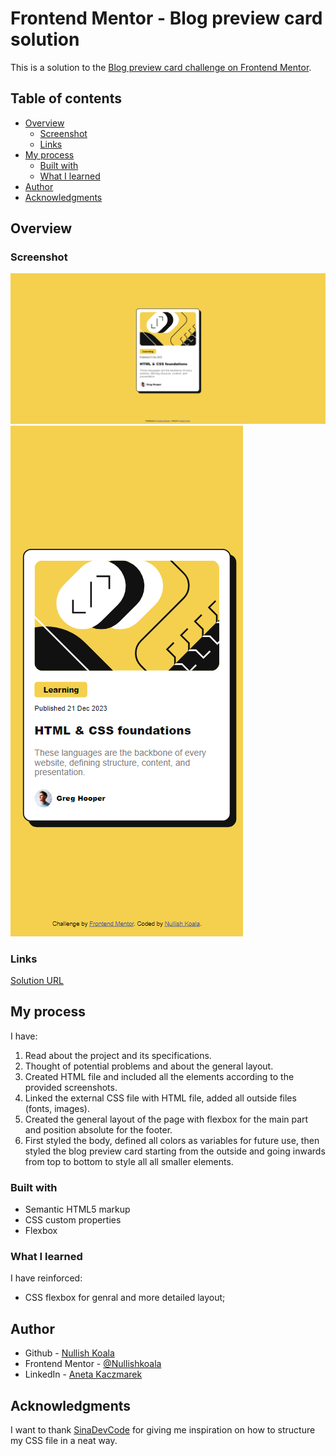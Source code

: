 # Frontend Mentor - Blog preview card solution

This is a solution to the [Blog preview card challenge on Frontend Mentor](https://www.frontendmentor.io/challenges/blog-preview-card-ckPaj01IcS).

## Table of contents

- [Overview](#overview)
  - [Screenshot](#screenshot)
  - [Links](#links)
- [My process](#my-process)
  - [Built with](#built-with)
  - [What I learned](#what-i-learned)
  <!-- - [Useful resources](#useful-resources) -->
- [Author](#author)
- [Acknowledgments](#acknowledgments)

## Overview

### Screenshot

![Blog preview card for laptop](./screenshots/blog-preview-card-laptop.png)
![Blog preview card for mobile](./screenshots/blog-preview-card-mobile.png)

### Links

[Solution URL]()

## My process

I have:

1. Read about the project and its specifications.
2. Thought of potential problems and about the general layout.
3. Created HTML file and included all the elements according to the provided screenshots.
4. Linked the external CSS file with HTML file, added all outside files (fonts, images).
5. Created the general layout of the page with flexbox for the main part and position absolute for the footer.
6. First styled the body, defined all colors as variables for future use, then styled the blog preview card starting from the outside and going inwards from top to bottom to style all all smaller elements.

### Built with

- Semantic HTML5 markup
- CSS custom properties
- Flexbox

### What I learned

I have reinforced:

- CSS flexbox for genral and more detailed layout;

## Author

- Github - [Nullish Koala](https://github.com/NullishKoala)
- Frontend Mentor - [@Nullishkoala](https://www.frontendmentor.io/profile/NullishKoala)
- LinkedIn - [Aneta Kaczmarek](https://www.linkedin.com/in/aneta-m-kaczmarek/)

## Acknowledgments

I want to thank [SinaDevCode](https://www.frontendmentor.io/profile/SinaDevCode) for giving me inspiration on how to structure my CSS file in a neat way.
